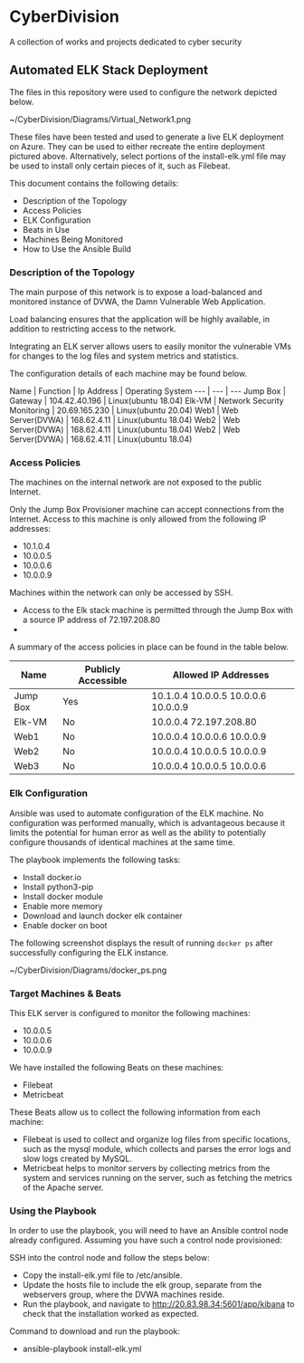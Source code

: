 # CyberDivision
A collection of works and projects dedicated to cyber security
## Automated ELK Stack Deployment

The files in this repository were used to configure the network depicted below.

~/CyberDivision/Diagrams/Virtual_Network1.png



These files have been tested and used to generate a live ELK deployment on Azure. They can be used to either recreate the entire deployment pictured above. Alternatively, select portions of the install-elk.yml  file may be used to install only certain pieces of it, such as Filebeat.

This document contains the following details:
- Description of the Topology
- Access Policies
- ELK Configuration
- Beats in Use
- Machines Being Monitored
- How to Use the Ansible Build


### Description of the Topology

The main purpose of this network is to expose a load-balanced and monitored instance of DVWA, the Damn Vulnerable Web Application.

Load balancing ensures that the application will be highly available, in addition to restricting access to the network.

Integrating an ELK server allows users to easily monitor the vulnerable VMs for changes to the log files and system metrics and statistics.

The configuration details of each machine may be found below.

Name | Function | Ip Address | Operating System
--- | --- | ---
Jump Box | Gateway | 104.42.40.196 | Linux(ubuntu 18.04) 
Elk-VM | Network Security Monitoring | 20.69.165.230 | Linux(ubuntu 20.04)
Web1 | Web Server(DVWA) | 168.62.4.11 | Linux(ubuntu 18.04)
Web2 | Web Server(DVWA) | 168.62.4.11 | Linux(ubuntu 18.04)
Web2 | Web Server(DVWA) | 168.62.4.11 | Linux(ubuntu 18.04)


### Access Policies

The machines on the internal network are not exposed to the public Internet.

Only the Jump Box Provisioner machine can accept connections from the Internet. Access to this machine is only allowed from the following IP addresses:
- 10.1.0.4
- 10.0.0.5
- 10.0.0.6
- 10.0.0.9

Machines within the network can only be accessed by SSH.
- Access to the Elk stack machine is permitted through the Jump Box with a source IP address of 72.197.208.80
- 
A summary of the access policies in place can be found in the table below.

Name | Publicly Accessible | Allowed IP Addresses
--- | --- | --- 
Jump Box | Yes |10.1.0.4  10.0.0.5  10.0.0.6 10.0.0.9
Elk-VM | No | 10.0.0.4  72.197.208.80
Web1 | No | 10.0.0.4  10.0.0.6  10.0.0.9
Web2 | No | 10.0.0.4  10.0.0.5  10.0.0.9
Web3 | No | 10.0.0.4  10.0.0.5  10.0.0.6


### Elk Configuration

Ansible was used to automate configuration of the ELK machine. No configuration was performed manually, which is advantageous because it limits the potential for human error as well as the ability to potentially configure thousands of identical machines at the same time.

The playbook implements the following tasks:
- Install docker.io
- Install python3-pip
- Install docker module
- Enable more memory
- Download and launch docker elk container
- Enable docker on boot

The following screenshot displays the result of running `docker ps` after successfully configuring the ELK instance.

~/CyberDivision/Diagrams/docker_ps.png



### Target Machines & Beats

This ELK server is configured to monitor the following machines:
- 10.0.0.5
- 10.0.0.6
- 10.0.0.9

We have installed the following Beats on these machines:
- Filebeat
- Metricbeat

These Beats allow us to collect the following information from each machine:
- Filebeat is used to collect and organize log files from specific locations, such as the mysql module, which collects and parses the error logs and slow logs created by MySQL.
- Metricbeat helps to monitor servers by collecting metrics from the system and services running on the server, such as fetching the metrics of the Apache server.

### Using the Playbook

In order to use the playbook, you will need to have an Ansible control node already configured. Assuming you have such a control node provisioned:

SSH into the control node and follow the steps below:
- Copy the install-elk.yml file to /etc/ansible.
- Update the hosts file to include the elk group, separate from the webservers group, where the DVWA machines reside.
- Run the playbook, and navigate to http://20.83.98.34:5601/app/kibana to check that the installation worked as expected.

Command to download and run the playbook:
- ansible-playbook install-elk.yml
